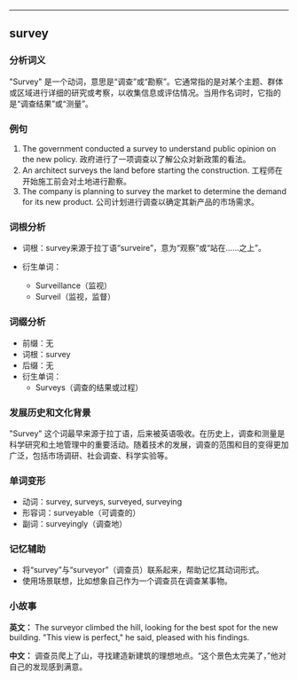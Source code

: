 
---------------
## survey
### 分析词义
"Survey" 是一个动词，意思是“调查”或“勘察”。它通常指的是对某个主题、群体或区域进行详细的研究或考察，以收集信息或评估情况。当用作名词时，它指的是“调查结果”或“测量”。

### 例句
1. The government conducted a survey to understand public opinion on the new policy.
   政府进行了一项调查以了解公众对新政策的看法。
2. An architect surveys the land before starting the construction.
   工程师在开始施工前会对土地进行勘察。
3. The company is planning to survey the market to determine the demand for its new product.
   公司计划进行调查以确定其新产品的市场需求。

### 词根分析
- 词根：survey来源于拉丁语“surveire”，意为“观察”或“站在……之上”。

- 衍生单词：
  - Surveillance（监视）
  - Surveil（监视，监督）

### 词缀分析
- 前缀：无
- 词根：survey
- 后缀：无
- 衍生单词：
  - Surveys（调查的结果或过程）

### 发展历史和文化背景
"Survey" 这个词最早来源于拉丁语，后来被英语吸收。在历史上，调查和测量是科学研究和土地管理中的重要活动。随着技术的发展，调查的范围和目的变得更加广泛，包括市场调研、社会调查、科学实验等。

### 单词变形
- 动词：survey, surveys, surveyed, surveying
- 形容词：surveyable（可调查的）
- 副词：surveyingly（调查地）

### 记忆辅助
- 将“survey”与“surveyor”（调查员）联系起来，帮助记忆其动词形式。
- 使用场景联想，比如想象自己作为一个调查员在调查某事物。

### 小故事
**英文：** The surveyor climbed the hill, looking for the best spot for the new building. "This view is perfect," he said, pleased with his findings.

**中文：** 调查员爬上了山，寻找建造新建筑的理想地点。“这个景色太完美了，”他对自己的发现感到满意。

